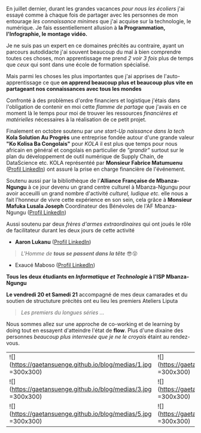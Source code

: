 En juillet dernier, durant les grandes vacances _pour nous les écoliers_ j'ai essayé comme à chaque fois de partager avec les personnes de mon entourage _les connaissance minimes_ que j'ai acquise sur la technologie, le numérique. Je fais essentiellement allusion à __la Programmation, l'Infographie, le montage vidéo.__

Je ne suis pas un expert en ce domaines précités au contraire, ayant un parcours autodidacte j'ai souvent beaucoup du mal à bien comprendre toutes ces choses, mon apprentissage me prend _2 voir 3 fois_ plus de temps que _ceux_ qui sont dans une école de formation spécialisé.

Mais parmi les choses les plus importantes que j'ai apprises de l'auto-apprentissage ce que __on apprend beaucoup plus et beaucoup plus vite en partageant nos connaissances avec tous les mondes__

Confronté à des problèmes d'ordre financiers et logistique j'étais dans l'obligation de contenir en moi cette _flamme de partage_ que j'avais en ce moment là le temps pour moi de trouver les ressources _financières et matérielles_ nécessaires à la réalisation de ce petit projet.

Finalement en octobre soutenu par _une start-Up naissance dans la tech_ __Kola Solution Au Progrès__ une entreprise fondée autour d'une grande valeur __"Ko Kolisa Ba Congolais"__ pour _KOLA_ il est plus que temps pour nous africain en général et congolais en particulier de _"grandir"_ surtout sur le plan du développement de outil numérique de Supply Chain, de DataScience etc. KOLA représentéé par __Monsieur Fabrice Matumuenu__ ([Profil LinkedIn]()) ont assuré la prise en charge financière de l'événement.

Soutenu aussi par la bibliothèque de l'__Alliance Française de Mbanza-Ngungu__ à ce jour devenu un grand centre culturel à Mbanza-Ngungu pour avoir acceuilli un grand nombre d'activité _culturel, ludique etc._ elle nous a fait l'honneur de vivre cette expérience en son sein, cela  grâce à __Monsieur Mafuka Lusala Joseph__ Coordinateur des Bénévoles de l'AF Mbanza-Ngungu ([Profil LinkedIn]())

Aussi soutenu par deux _frères d'armes extraordinaires_ qui ont joués le rôle de facilitateur durant les deux jours de cette activité
* __Aaron Lukanu__ ([Profil LinkedIn]())
> _L'Homme de **tous se passent dans la tête**_ 😎😵 


* Exaucé Maboso ([Profil LinkedIn]())


__Tous les deux étudiants en _Informatique et Technologie_ à l'ISP Mbanza-Ngungu__

__Le vendredi 20 et Samedi 21__ accompagné de mes deux camarades et du soutien de structuture précités ont eu lieu les premiers Ateliers Liputa
> _Les premiers du longues séries ..._

Nous sommes allez sur une approche de co-working et de learning by doing tout en essayent d'atteindre l'état de __flow__. Plus d'une dixaine des personnes _beaucoup plus interresée que je ne le croyais_ étaint au rendez-vous.


|                                                               |                                                                |
| ------------------------------------------------------------- | -------------------------------------------------------------- |
|![](https://gaetansuenge.github.io/blog/medias/1.jpg =300x300) | ![](https://gaetansuenge.github.io/blog/medias/2.jpg =300x300) | 
|![](https://gaetansuenge.github.io/blog/medias/3.jpg =300x300) | ![](https://gaetansuenge.github.io/blog/medias/4.jpg =300x300) |
|![](https://gaetansuenge.github.io/blog/medias/5.jpg =300x300) | ![](https://gaetansuenge.github.io/blog/medias/6.jpg =300x300) |




